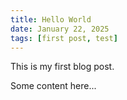 ```yaml
---
title: Hello World
date: January 22, 2025
tags: [first post, test]
---
```


This is my first blog post.

Some content here...